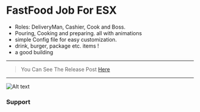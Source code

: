 # FastFood Job For ESX
* Roles: DeliveryMan, Cashier, Cook and Boss.
* Pouring, Cooking and preparing. all with animations
* simple Config file for easy customization.
* drink, burger, package etc. items !
* a good building
***
> You Can See The Release Post [Here]()
***
![Alt text](https://i.imgur.com/kkciLLl.jpeg)

### Support
